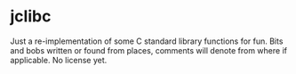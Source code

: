 # jclibc
Just a re-implementation of some C standard library functions for fun. Bits and bobs written or found from places, comments will denote from where if applicable.
No license yet.
